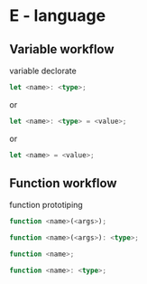 # E - language

## Variable workflow 
variable declorate

```ts
let <name>: <type>;
```

or

```ts
let <name>: <type> = <value>;
```

or

```ts
let <name> = <value>;
```

## Function workflow 
function prototiping

```ts
function <name>(<args>);
```
```ts
function <name>(<args>): <type>;
```
```ts
function <name>;
```
```ts
function <name>: <type>;
```